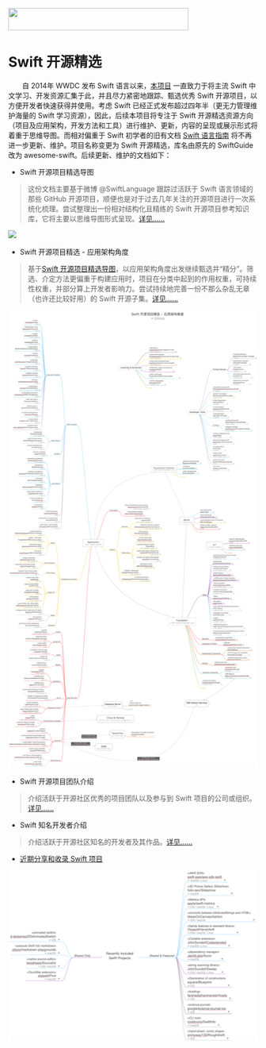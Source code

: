 <a href="https://www.vultr.com/?ref=7229348"><img src="https://www.vultr.com/media/banner_1.png" width="364" height="45"></a>

Swift 开源精选
===
　　自 2014年 WWDC 发布 Swift 语言以来，[本项目](https://github.com/ipader/SwiftGuide/blob/master/2014%20letter.md) 一直致力于将主流 Swift 中文学习、开发资源汇集于此，并且尽力紧密地跟踪、甄选优秀 Swift 开源项目，以方便开发者快速获得并使用。考虑 Swift 已经正式发布超过四年半（更无力管理维护海量的 Swift 学习资源），因此，后续本项目将专注于 Swift 开源精选资源方向（项目及应用架构，开发方法和工具）进行维护、更新，内容的呈现或展示形式将着重于思维导图。而相对偏重于 Swift 初学者的旧有文档 [Swift 语言指南](https://github.com/ipader/SwiftGuide/blob/master/README20181213.md) 将不再进一步更新、维护。项目名称变更为 Swift 开源精选，库名由原先的 SwiftGuide 改为 awesome-swift。后续更新、维护的文档如下：

* Swift 开源项目精选导图
> 这份文档主要基于微博 @SwiftLanguage 跟踪过活跃于 Swift 语言领域的那些 GitHub 开源项目，顺便也是对于过去几年关注的开源项目进行一次系统化梳理。尝试整理出一份相对结构化且精练的 Swift 开源项目参考知识库，它将主要以思维导图形式呈现。[详见……](2019/OpenSourceforSwift-Classification.md)　　

![](2019/OpenSourceforSwift-Classification.png?raw=true)

* Swift 开源项目精选 - 应用架构角度
> 基于[Swift 开源项目精选导图](2019/OpenSourceforSwift-Classification.md)，以应用架构角度出发继续甄选并“精分”。筛选、介定方法更偏重于构建应用时，项目在分类中起到的作用权重，可持续性权重，并部分算上开发者影响力。尝试持续地完善一份不那么杂乱无章（也许还比较好用）的 Swift 开源子集。[详见……](2019/OpenSourceforSwift-ApplicationArchitecture.md)　

![](2019/OpenSourceforSwift-ApplicationArchitecture.png?raw=true)

* Swift 开源项目团队介绍
> 介绍活跃于开源社区优秀的项目团队以及参与到 Swift 项目的公司或组织。[详见……](2019/SwiftDevelopmentTeam.md)　

* Swift 知名开发者介绍
> 介绍活跃于开源社区知名的开发者及其作品。[详见……](2019/SwiftDevelopers.md)　

* [近期分享和收录 Swift 项目](2019/RecentlyIncludedSwiftProjects.md)

![](2019/RecentlyIncludedSwiftProjects.png?raw=true)
